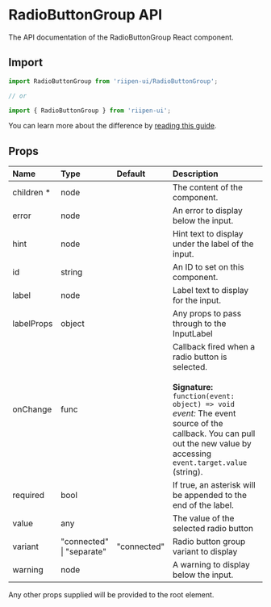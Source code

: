 <!--- This documentation is automatically generated, do not try to edit it. -->

# RadioButtonGroup API

<p class="description">The API documentation of the RadioButtonGroup React component.</p>

## Import

```js
import RadioButtonGroup from 'riipen-ui/RadioButtonGroup';

// or

import { RadioButtonGroup } from 'riipen-ui';
```

You can learn more about the difference by [reading this guide](/guides/bundle-size).

## Props

| Name | Type | Default | Description |
|:-----|:-----|:--------|:------------|
| <span class="prop-name required">children&nbsp;*</span> | <span class="prop-type">node</span> |  | The content of the component. |
| <span class="prop-name">error</span> | <span class="prop-type">node</span> |  | An error to display below the input. |
| <span class="prop-name">hint</span> | <span class="prop-type">node</span> |  | Hint text to display under the label of the input. |
| <span class="prop-name">id</span> | <span class="prop-type">string</span> |  | An ID to set on this component. |
| <span class="prop-name">label</span> | <span class="prop-type">node</span> |  | Label text to display for the input. |
| <span class="prop-name">labelProps</span> | <span class="prop-type">object</span> |  | Any props to pass through to the InputLabel |
| <span class="prop-name">onChange</span> | <span class="prop-type">func</span> |  | Callback fired when a radio button is selected.<br><br>**Signature:**<br>`function(event: object) => void`<br>*event:* The event source of the callback. You can pull out the new value by accessing `event.target.value` (string). |
| <span class="prop-name">required</span> | <span class="prop-type">bool</span> |  | If true, an asterisk will be appended to the end of the label. |
| <span class="prop-name">value</span> | <span class="prop-type">any</span> |  | The value of the selected radio button |
| <span class="prop-name">variant</span> | <span class="prop-type">"connected"<br>&#124;&nbsp;"separate"</span> | <span class="prop-default">"connected"</span> | Radio button group variant to display |
| <span class="prop-name">warning</span> | <span class="prop-type">node</span> |  | A warning to display below the input. |


Any other props supplied will be provided to the root element.